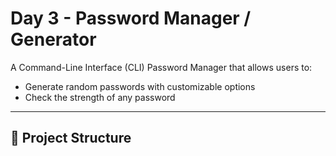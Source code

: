 # Day 3 - Password Manager / Generator

A Command-Line Interface (CLI) Password Manager that allows users to:
- Generate random passwords with customizable options
- Check the strength of any password

---

## 📂 Project Structure
